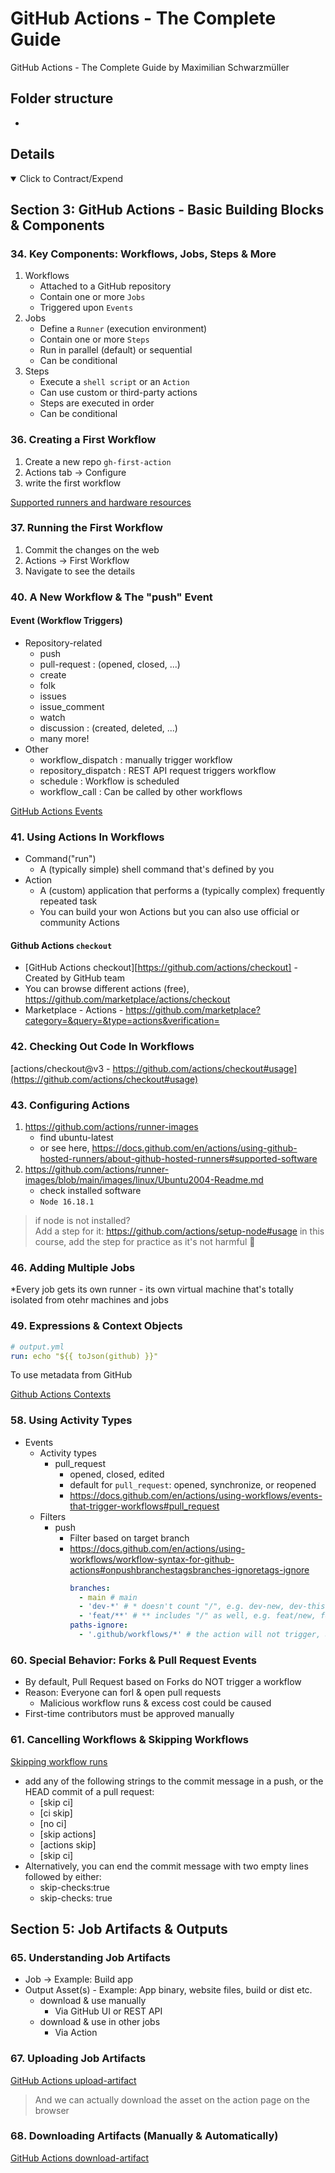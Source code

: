 # GitHub Actions - The Complete Guide

GitHub Actions - The Complete Guide by Maximilian Schwarzmüller

## Folder structure

-

## Details

<details open>
  <summary>Click to Contract/Expend</summary>

## Section 3: GitHub Actions - Basic Building Blocks & Components

### 34. Key Components: Workflows, Jobs, Steps & More

1. Workflows
   - Attached to a GitHub repository
   - Contain one or more `Jobs`
   - Triggered upon `Events`
2. Jobs
   - Define a `Runner` (execution environment)
   - Contain one or more `Steps`
   - Run in parallel (default) or sequential
   - Can be conditional
3. Steps
   - Execute a `shell script` or an `Action`
   - Can use custom or third-party actions
   - Steps are executed in order
   - Can be conditional

### 36. Creating a First Workflow

1. Create a new repo `gh-first-action`
2. Actions tab -> Configure
3. write the first workflow

[Supported runners and hardware resources](https://docs.github.com/en/actions/using-github-hosted-runners/about-github-hosted-runners#supported-runners-and-hardware-resources)

### 37. Running the First Workflow

1. Commit the changes on the web
2. Actions -> First Workflow
3. Navigate to see the details

### 40. A New Workflow & The "push" Event

#### Event (Workflow Triggers)

- Repository-related
  - push
  - pull-request : (opened, closed, ...)
  - create
  - folk
  - issues
  - issue_comment
  - watch
  - discussion : (created, deleted, ...)
  - many more!
- Other
  - workflow_dispatch : manually trigger workflow
  - repository_dispatch : REST API request triggers workflow
  - schedule : Workflow is scheduled
  - workflow_call : Can be called by other workflows

[GitHub Actions Events](https://docs.github.com/en/actions/using-workflows/events-that-trigger-workflows)

### 41. Using Actions In Workflows

- Command("run")
  - A (typically simple) shell command that's defined by you
- Action
  - A (custom) application that performs a (typically complex) frequently repeated task
  - You can build your won Actions but you can also use official or community Actions

#### Github Actions `checkout`

- [GitHub Actions checkout][https://github.com/actions/checkout] - Created by GitHub team
- You can browse different actions (free), https://github.com/marketplace/actions/checkout
- Marketplace - Actions - https://github.com/marketplace?category=&query=&type=actions&verification=

### 42. Checking Out Code In Workflows

[actions/checkout@v3 - https://github.com/actions/checkout#usage](https://github.com/actions/checkout#usage)

### 43. Configuring Actions

1. https://github.com/actions/runner-images
   - find ubuntu-latest
   - or see here, https://docs.github.com/en/actions/using-github-hosted-runners/about-github-hosted-runners#supported-software
2. https://github.com/actions/runner-images/blob/main/images/linux/Ubuntu2004-Readme.md
   - check installed software
   - `Node 16.18.1`

> if node is not installed? \
> Add a step for it: https://github.com/actions/setup-node#usage
> in this course, add the step for practice as it's not harmful 🤣

### 46. Adding Multiple Jobs

\*Every job gets its own runner - its own virtual machine that's totally isolated from otehr machines and jobs

### 49. Expressions & Context Objects

```yml
# output.yml
run: echo "${{ toJson(github) }}"
```

To use metadata from GitHub

[Github Actions Contexts](https://docs.github.com/en/actions/learn-github-actions/contexts)

### 58. Using Activity Types

- Events
  - Activity types
    - pull_request
      - opened, closed, edited
      - default for `pull_request`: opened, synchronize, or reopened
      - https://docs.github.com/en/actions/using-workflows/events-that-trigger-workflows#pull_request
  - Filters
    - push
      - Filter based on target branch
      - https://docs.github.com/en/actions/using-workflows/workflow-syntax-for-github-actions#onpushbranchestagsbranches-ignoretags-ignore
        ```yml
        branches:
          - main # main
          - 'dev-*' # * doesn't count "/", e.g. dev-new, dev-this-is-new
          - 'feat/**' # ** includes "/" as well, e.g. feat/new, feat/new/button
        paths-ignore:
          - '.github/workflows/*' # the action will not trigger, as we changed this file
        ```

### 60. Special Behavior: Forks & Pull Request Events

- By default, Pull Request based on Forks do NOT trigger a workflow
- Reason: Everyone can forl & open pull requests
  - Malicious workflow runs & excess cost could be caused
- First-time contributors must be approved manually

### 61. Cancelling Workflows & Skipping Workflows

[Skipping workflow runs](https://docs.github.com/en/actions/managing-workflow-runs/skipping-workflow-runs)

- add any of the following strings to the commit message in a push, or the HEAD commit of a pull request:
  - [skip ci]
  - [ci skip]
  - [no ci]
  - [skip actions]
  - [actions skip]
  - [skip ci]
- Alternatively, you can end the commit message with two empty lines followed by either:
  - skip-checks:true
  - skip-checks: true

## Section 5: Job Artifacts & Outputs

### 65. Understanding Job Artifacts

- Job -> Example: Build app
- Output Asset(s) - Example: App binary, website files, build or dist etc.
  - download & use manually
    - Via GitHub UI or REST API
  - download & use in other jobs
    - Via Action

### 67. Uploading Job Artifacts

[GitHub Actions upload-artifact](https://github.com/actions/upload-artifact)

> And we can actually download the asset on the action page on the browser

### 68. Downloading Artifacts (Manually & Automatically)

[GitHub Actions download-artifact](https://github.com/actions/download-artifact)

</details>
